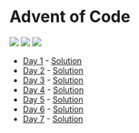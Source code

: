 # Advent of Code

![](https://img.shields.io/badge/day%20📅-9-blue?style=flat-square)
![](https://img.shields.io/badge/stars%20⭐-14-yellow?style=flat-square)
![](https://img.shields.io/badge/days%20completed-7-red?style=flat-square)

- [Day 1](https://adventofcode.com/2022/day/1) - [Solution](day1/day1.js)
- [Day 2](https://adventofcode.com/2022/day/2) - [Solution](day2/day2.js)
- [Day 3](https://adventofcode.com/2022/day/3) - [Solution](day3/day3.js)
- [Day 4](https://adventofcode.com/2022/day/4) - [Solution](day4/day4.js)
- [Day 5](https://adventofcode.com/2022/day/5) - [Solution](day5/day5.js)
- [Day 6](https://adventofcode.com/2022/day/6) - [Solution](day6/day6.js)
- [Day 7](https://adventofcode.com/2022/day/7) - [Solution](day7/day7.js)
